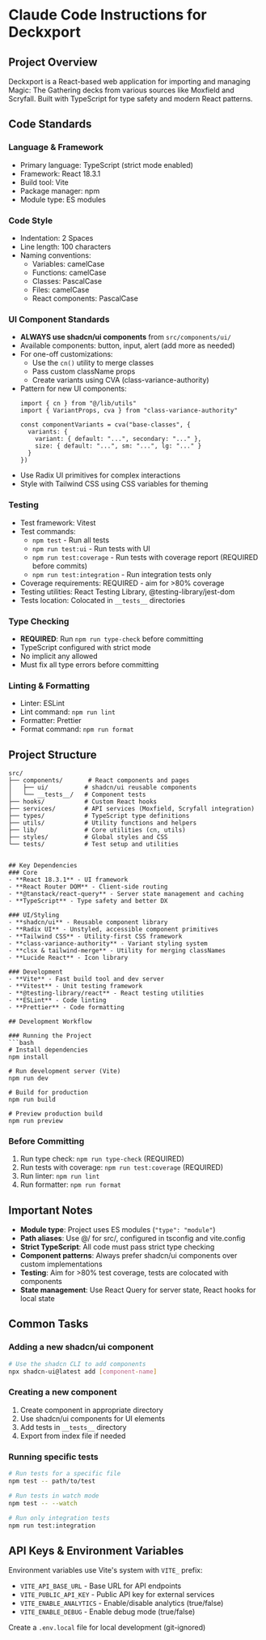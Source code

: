 # Claude Code Instructions for Deckxport

## Project Overview
Deckxport is a React-based web application for importing and managing Magic: The Gathering decks from various sources like Moxfield and Scryfall. Built with TypeScript for type safety and modern React patterns.

## Code Standards

### Language & Framework
- Primary language: TypeScript (strict mode enabled)
- Framework: React 18.3.1
- Build tool: Vite
- Package manager: npm
- Module type: ES modules

### Code Style
- Indentation: 2 Spaces
- Line length: 100 characters
- Naming conventions:
  - Variables: camelCase
  - Functions: camelCase
  - Classes: PascalCase
  - Files: camelCase
  - React components: PascalCase

### UI Component Standards
- **ALWAYS use shadcn/ui components** from `src/components/ui/`
- Available components: button, input, alert (add more as needed)
- For one-off customizations:
  - Use the `cn()` utility to merge classes
  - Pass custom className props
  - Create variants using CVA (class-variance-authority)
- Pattern for new UI components:
  ```tsx
  import { cn } from "@/lib/utils"
  import { VariantProps, cva } from "class-variance-authority"
  
  const componentVariants = cva("base-classes", {
    variants: {
      variant: { default: "...", secondary: "..." },
      size: { default: "...", sm: "...", lg: "..." }
    }
  })
  ```
- Use Radix UI primitives for complex interactions
- Style with Tailwind CSS using CSS variables for theming

### Testing
- Test framework: Vitest
- Test commands:
  - `npm test` - Run all tests
  - `npm run test:ui` - Run tests with UI
  - `npm run test:coverage` - Run tests with coverage report (REQUIRED before commits)
  - `npm run test:integration` - Run integration tests only
- Coverage requirements: REQUIRED - aim for >80% coverage
- Testing utilities: React Testing Library, @testing-library/jest-dom
- Tests location: Colocated in `__tests__` directories

### Type Checking
- **REQUIRED**: Run `npm run type-check` before committing
- TypeScript configured with strict mode
- No implicit any allowed
- Must fix all type errors before committing

### Linting & Formatting
- Linter: ESLint
- Lint command: `npm run lint`
- Formatter: Prettier
- Format command: `npm run format`

## Project Structure
```
src/
├── components/       # React components and pages
│   ├── ui/          # shadcn/ui reusable components
│   └── __tests__/   # Component tests
├── hooks/           # Custom React hooks
├── services/        # API services (Moxfield, Scryfall integration)
├── types/           # TypeScript type definitions
├── utils/           # Utility functions and helpers
├── lib/             # Core utilities (cn, utils)
├── styles/          # Global styles and CSS
└── tests/           # Test setup and utilities
```
```

## Key Dependencies
### Core
- **React 18.3.1** - UI framework
- **React Router DOM** - Client-side routing
- **@tanstack/react-query** - Server state management and caching
- **TypeScript** - Type safety and better DX

### UI/Styling
- **shadcn/ui** - Reusable component library
- **Radix UI** - Unstyled, accessible component primitives
- **Tailwind CSS** - Utility-first CSS framework
- **class-variance-authority** - Variant styling system
- **clsx & tailwind-merge** - Utility for merging classNames
- **Lucide React** - Icon library

### Development
- **Vite** - Fast build tool and dev server
- **Vitest** - Unit testing framework
- **@testing-library/react** - React testing utilities
- **ESLint** - Code linting
- **Prettier** - Code formatting

## Development Workflow

### Running the Project
```bash
# Install dependencies
npm install

# Run development server (Vite)
npm run dev

# Build for production
npm run build

# Preview production build
npm run preview
```

### Before Committing
1. Run type check: `npm run type-check` (REQUIRED)
2. Run tests with coverage: `npm run test:coverage` (REQUIRED)
3. Run linter: `npm run lint`
4. Run formatter: `npm run format`

## Important Notes
- **Module type**: Project uses ES modules (`"type": "module"`)
- **Path aliases**: Use @/ for src/, configured in tsconfig and vite.config
- **Strict TypeScript**: All code must pass strict type checking
- **Component patterns**: Always prefer shadcn/ui components over custom implementations
- **Testing**: Aim for >80% test coverage, tests are colocated with components
- **State management**: Use React Query for server state, React hooks for local state

## Common Tasks
### Adding a new shadcn/ui component
```bash
# Use the shadcn CLI to add components
npx shadcn-ui@latest add [component-name]
```

### Creating a new component
1. Create component in appropriate directory
2. Use shadcn/ui components for UI elements
3. Add tests in `__tests__` directory
4. Export from index file if needed

### Running specific tests
```bash
# Run tests for a specific file
npm test -- path/to/test

# Run tests in watch mode
npm test -- --watch

# Run only integration tests
npm run test:integration
```

## API Keys & Environment Variables
Environment variables use Vite's system with `VITE_` prefix:
- `VITE_API_BASE_URL` - Base URL for API endpoints
- `VITE_PUBLIC_API_KEY` - Public API key for external services
- `VITE_ENABLE_ANALYTICS` - Enable/disable analytics (true/false)
- `VITE_ENABLE_DEBUG` - Enable debug mode (true/false)

Create a `.env.local` file for local development (git-ignored)